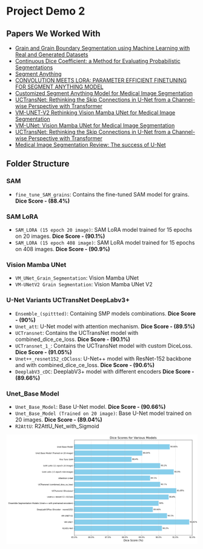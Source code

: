 # Project Demo 2

## Papers We Worked With
- [Grain and Grain Boundary Segmentation using Machine Learning with Real and Generated Datasets](https://arxiv.org/pdf/1906.11031)
- [Continuous Dice Coefficient: a Method for Evaluating Probabilistic Segmentations](https://arxiv.org/pdf/1906.11031)
- [Segment Anything](https://arxiv.org/pdf/2304.02643)
- [CONVOLUTION MEETS LORA: PARAMETER EFFICIENT FINETUNING FOR SEGMENT ANYTHING MODEL](https://arxiv.org/pdf/2401.17868)
- [Customized Segment Anything Model for Medical Image Segmentation](https://arxiv.org/pdf/2304.13785)
- [UCTransNet: Rethinking the Skip Connections in U-Net from a Channel-wise Perspective with Transformer](https://arxiv.org/pdf/2109.04335)
- [VM-UNET-V2 Rethinking Vision Mamba UNet for Medical Image Segmentation](https://arxiv.org/pdf/2403.09157)
- [VM-UNet: Vision Mamba UNet for Medical Image Segmentation](https://arxiv.org/pdf/2402.02491)
- [UCTransNet: Rethinking the Skip Connections in U-Net from a Channel-wise Perspective with Transformer](https://arxiv.org/pdf/2109.04335)
- [Medical Image Segmentation Review: The success of U-Net](https://arxiv.org/pdf/2211.14830)


## Folder Structure

### SAM
- `fine_tune_SAM_grains`: Contains the fine-tuned SAM model for grains. **Dice Score - (88.4%)**

### SAM LoRA
- `SAM_LORA (15 epoch 20 image)`: SAM LoRA model trained for 15 epochs on 20 images. **Dice Score - (90.1%)**
- `SAM_LORA (15 epoch 408 image)`: SAM LoRA model trained for 15 epochs on 408 images. **Dice Score - (90.9%)**

### Vision Mamba UNet
- `VM_UNet_Grain_Segmentation`: Vision Mamba UNet
- `VM-UNetV2 Grain Segmentation`: Vision Mamba UNet V2

### U-Net Variants UCTransNet DeepLabv3+
- `Ensemble_(spittted)`: Containing SMP models combinations. **Dice Score - (90%)**
- `Unet_att`: U-Net model with attention mechanism. **Dice Score - (89.5%)**
- `UCTransnet`: Contains the UCTransNet model with combined_dice_ce_loss. **Dice Score - (90.1%)**
- `UCTransnet_1_`: Contains the UCTransNet model with custom DiceLoss. **Dice Score - (91.05%)**
- `Unet++_resnet152_cDCloss`: U-Net++ model with ResNet-152 backbone and with combined_dice_ce_loss. **Dice Score - (90.6%)**
- `DeeplabV3_cDC`: DeeplabV3+ model with different encoders **Dice Score - (89.66%)**

### Unet_Base Model
- `Unet_Base_Model`: Base U-Net model. **Dice Score - (90.66%)**
- `Unet_Base_Model (Trained on 20 image)`: Base U-Net model trained on 20 images. **Dice Score - (89.04%)**
- `R2AttU`: R2AttU_Net_with_Sigmoid

![Dice Scores for Various Models](/Images/Demo2.jpg)
